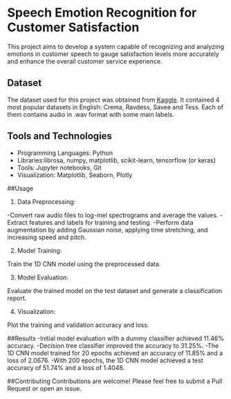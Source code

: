 # Speech Emotion Recognition for Customer Satisfaction

This project aims to develop a system capable of recognizing and analyzing emotions in customer speech to gauge satisfaction levels more accurately and enhance the overall customer service experience.

## Dataset
The dataset used for this project was obtained from [Kaggle](https://www.kaggle.com). It contained 4 most popular datasets in English: Crema, Ravdess, Savee and Tess. Each of them contains audio in .wav format with some main labels.

## Tools and Technologies
- Programming Languages: Python
- Libraries:librosa, numpy, matplotlib, scikit-learn, tensorflow (or keras)
- Tools: Jupyter notebooks, Git
- Visualization: Matplotlib, Seaborn, Plotly

##Usage
1. Data Preprocessing:

-Convert raw audio files to log-mel spectrograms and average the values.
-Extract features and labels for training and testing.
-Perform data augmentation by adding Gaussian noise, applying time stretching, and increasing speed and pitch.

2. Model Training:

Train the 1D CNN model using the preprocessed data.

3. Model Evaluation:

Evaluate the trained model on the test dataset and generate a classification report.

4. Visualization:

Plot the training and validation accuracy and loss.

##Results
-Initial model evaluation with a dummy classifier achieved 11.46% accuracy.
-Decision tree classifier improved the accuracy to 31.25%.
-The 1D CNN model trained for 20 epochs achieved an accuracy of 11.85% and a loss of 2.0676.
-With 200 epochs, the 1D CNN model achieved a test accuracy of 51.74% and a loss of 1.4048.

##Contributing
Contributions are welcome! Please feel free to submit a Pull Request or open an issue.
